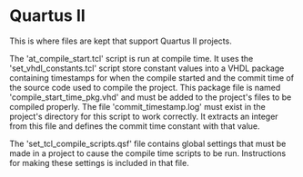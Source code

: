 Quartus II
==========
This is where files are kept that support Quartus II projects.

The 'at_compile_start.tcl' script is run at compile time.  It uses the
'set_vhdl_constants.tcl' script store constant values into a VHDL
package containing timestamps for when the compile started and the
commit time of the source code used to compile the project.  This package
file is named 'compile_start_time_pkg.vhd' and must be added to the
project's files to be compiled properly.  The file 'commit_timestamp.log'
must exist in the project's directory for this script to work correctly.
It extracts an integer from this file and defines the commit time constant
with that value.

The 'set_tcl_compile_scripts.qsf' file contains global settings that must
be made in a project to cause the compile time scripts to be run.
Instructions for making these settings is included in that file.

